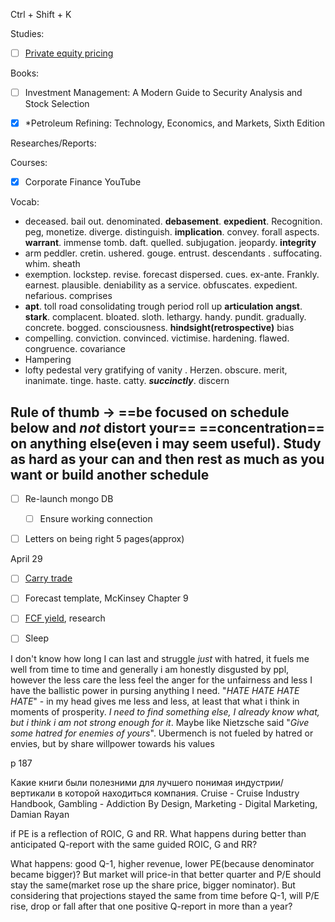 Ctrl + Shift + K

Studies: 
- [ ] [Private equity pricing](https://forgeglobal.com/insights/reports/private-market-swells-with-optimistic-ipo-pipeline/)

Books: 
- [ ] Investment Management: A Modern Guide to Security Analysis and Stock Selection

- [x] *Petroleum Refining: Technology, Economics, and Markets, Sixth Edition

Researches/Reports:

Courses:

- [x] Corporate Finance YouTube  

Vocab:
- deceased. bail out. denominated. **debasement**. **expedient**. Recognition. peg, monetize. diverge. distinguish. **implication**. convey. forall aspects. **warrant**. immense tomb. daft. quelled. subjugation. jeopardy. **integrity** 
- arm peddler. cretin. ushered. gouge. entrust. descendants . suffocating. whim. sheath
- exemption. lockstep. revise. forecast dispersed. cues. ex-ante. Frankly. earnest. plausible. deniability as a service. obfuscates. expedient. nefarious. comprises 
- **apt**. toll road consolidating trough period roll up **articulation** **angst**. **stark**. complacent. bloated. sloth. lethargy. handy. pundit. gradually. concrete. bogged. consciousness. **hindsight(retrospective)** bias
- compelling. conviction. convinced. victimise. hardening. flawed. congruence. covariance
- Hampering
- lofty pedestal very gratifying of vanity . Herzen. obscure. merit, inanimate. tinge. haste. catty. ***succinctly***. discern 

## Rule of thumb -> ==be focused on schedule below and *not* distort your== ==concentration== on anything else(even i may seem useful). Study as hard as your can and then rest as much as you want or build another schedule

- [ ] Re-launch mongo DB 
	- [ ] Ensure working connection 

- [ ] Letters on being right 5 pages(approx)


April 29
- [ ] [Carry trade](https://www.investopedia.com/carry-trade-definition-4682656) 
- [ ] Forecast template, McKinsey Chapter 9
- [ ] [FCF yield](https://grok.com/share/bGVnYWN5_6fa7370f-a488-41c8-ab0c-4793f1e4ec68), research 

- [ ] Sleep




I don't know how long I can last and struggle *just* with hatred, it fuels me well from time to time and generally i am honestly disgusted by ppl, however the less care the less feel the anger for the unfairness and less I have the ballistic power in pursing anything I need. "*HATE HATE HATE HATE*" - in my head gives me less and less, at least that what i think in moments of prosperity. *I need to find something else, I already know what, but i think i am not strong enough for it*. Maybe like Nietzsche said "*Give some hatred for enemies of yours*". Ubermench is not fueled by hatred or envies, but by share willpower towards his values     


p 187


Какие книги были полезними для лучшего понимая индустрии/вертикали в которой находиться компания. Cruise - Cruise Industry Handbook, Gambling - Addiction By Design, Marketing - Digital Marketing, Damian Rayan   


if PE is a reflection of ROIC, G and RR. What happens during better than anticipated Q-report with the same guided ROIC, G and RR? 

What happens: good Q-1, higher revenue, lower PE(because denominator became bigger)? But market will price-in that better quarter and P/E should stay the same(market rose up the share price, bigger nominator). But considering that projections stayed the same from time before Q-1, will P/E rise, drop or fall after that one positive Q-report in more than a year? 